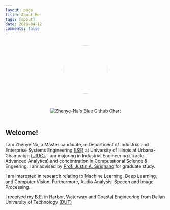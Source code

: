 ```yaml
---
layout: page
title: About Me
tags: [about]
date: 2018-04-12
comments: false
---
```

    
<img src="https://github.com/Zhenye-Na/Zhenye-Na.github.io/blob/master/assets/img/avatar/avatar.jpg?raw=true" class="avatar" vspace="50" />
<br>
<div align="center">
<img src="http://ghchart.rshah.org/d04e59/Zhenye-Na" alt="Zhenye-Na's Blue Github Chart" />
<br><br>
</div>
 

## Welcome!

I am Zhenye Na, a Master candidate, in Department of Industrial and Enterprise Systems Engineering [(ISE)](https://ise.illinois.edu/) at University of Illinois at Urbana-Champaign [(UIUC)](http://illinois.edu/). I am majoring in Industrial Engineering (Track: Advanced Analytics) and concentration in Computational Science & Engeering. I am advised by [Prof. Justin A. Sirignano](http://jasirign.github.io/) for graduate study.

I am interested in research relating to Machine Learning, Deep Learning, and Computer Vision. Furthermore, Audio Analysis, Speech and Image Processing.

I received my B.E. in Harbor, Waterway and Coastal Engineering from Dalian University of Technology [(DUT)](http://en.dlut.edu.cn/)




<style>
<!--img.center {
    display: block;
    margin: 0 auto;
}-->

img.avatar {
    border-radius: 50%;
    display: block;
    margin: 30px auto;
    width: 150px;
}

.tags {
    <!--list-style: none;-->
    padding: 0 0 25px 0;
    <!--text-align: center;-->
    font-size: 15px;
    word-spacing: 30px;
}

a:hover {
    text-decoration: none;
}

</style>
